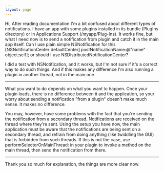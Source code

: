 ```yaml
---
layout: page
---
```




Hi,
After reading documentation I'm a bit confused about different types of notifications. I have an app with some plugins installed in its bundle (PlugIns directory) or in Applications Support (/myapp/Plug-Ins). It works fine, but what I need now is to send a notification from plugin and catch it in the main app itself. Can I use plain simple NSNotification for this     [NSNotificationCenter defaultCenter] postNotificationName:@"name" object:self]; or should I use NSDistributedNotificationCenter?

I did a test with NSNotification, and it  works, but I'm not sure if it's a correct way to do such things.
And if this makes any difference I'm also running a plugin in another thread, not in the main one.

----
What you want to do depends on what you want to happen. Once your plugin loads, there is no difference between it and the application, so your worry about sending a notification "from a plugin" doesn't make much sense. It makes no difference.

You may, however, have some problems with the fact that you're sending the notification from a secondary thread. Notifications are received on the thread where they're sent. Using the setup you have now, the main application must be aware that the notifications are being sent on a secondary thread, and refrain from doing anything (like twiddling the GUI) that is forbidden from such threads. If this is not the case, use     performSelectorOnMainThread: in your plugin to invoke a method on the main thread, then send the notification from there.

----
Thank you so much for explanation, the things are more clear now.
